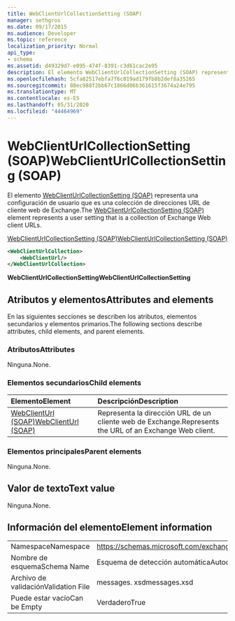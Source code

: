 ```yaml
---
title: WebClientUrlCollectionSetting (SOAP)
manager: sethgros
ms.date: 09/17/2015
ms.audience: Developer
ms.topic: reference
localization_priority: Normal
api_type:
- schema
ms.assetid: d49329d7-e095-474f-8391-c3d61cac2e95
description: El elemento WebClientUrlCollectionSetting (SOAP) representa una configuración de usuario que es una colección de direcciones URL de cliente web de Exchange.
ms.openlocfilehash: 5cfa82517ebfa7f6c019ad179fb8b2def8a35265
ms.sourcegitcommit: 88ec988f2bb67c1866d06b361615f3674a24e795
ms.translationtype: MT
ms.contentlocale: es-ES
ms.lasthandoff: 05/31/2020
ms.locfileid: "44464969"
---
```

# <a name="webclienturlcollectionsetting-soap"></a><span data-ttu-id="e5644-103">WebClientUrlCollectionSetting (SOAP)</span><span class="sxs-lookup"><span data-stu-id="e5644-103">WebClientUrlCollectionSetting (SOAP)</span></span>

<span data-ttu-id="e5644-104">El elemento [WebClientUrlCollectionSetting (SOAP)](webclienturlcollectionsetting-soap.md) representa una configuración de usuario que es una colección de direcciones URL de cliente web de Exchange.</span><span class="sxs-lookup"><span data-stu-id="e5644-104">The [WebClientUrlCollectionSetting (SOAP)](webclienturlcollectionsetting-soap.md) element represents a user setting that is a collection of Exchange Web client URLs.</span></span> 
  
[<span data-ttu-id="e5644-105">WebClientUrlCollectionSetting (SOAP)</span><span class="sxs-lookup"><span data-stu-id="e5644-105">WebClientUrlCollectionSetting (SOAP)</span></span>](webclienturlcollectionsetting-soap.md)
  
```XML
<WebClientUrlCollection>
    <WebClientUrl/>
</WebClientUrlCollection>
```

 <span data-ttu-id="e5644-106">**WebClientUrlCollectionSetting**</span><span class="sxs-lookup"><span data-stu-id="e5644-106">**WebClientUrlCollectionSetting**</span></span>
## <a name="attributes-and-elements"></a><span data-ttu-id="e5644-107">Atributos y elementos</span><span class="sxs-lookup"><span data-stu-id="e5644-107">Attributes and elements</span></span>

<span data-ttu-id="e5644-108">En las siguientes secciones se describen los atributos, elementos secundarios y elementos primarios.</span><span class="sxs-lookup"><span data-stu-id="e5644-108">The following sections describe attributes, child elements, and parent elements.</span></span>
  
### <a name="attributes"></a><span data-ttu-id="e5644-109">Atributos</span><span class="sxs-lookup"><span data-stu-id="e5644-109">Attributes</span></span>

<span data-ttu-id="e5644-110">Ninguna.</span><span class="sxs-lookup"><span data-stu-id="e5644-110">None.</span></span>
  
### <a name="child-elements"></a><span data-ttu-id="e5644-111">Elementos secundarios</span><span class="sxs-lookup"><span data-stu-id="e5644-111">Child elements</span></span>

|<span data-ttu-id="e5644-112">**Elemento**</span><span class="sxs-lookup"><span data-stu-id="e5644-112">**Element**</span></span>|<span data-ttu-id="e5644-113">**Descripción**</span><span class="sxs-lookup"><span data-stu-id="e5644-113">**Description**</span></span>|
|:-----|:-----|
|[<span data-ttu-id="e5644-114">WebClientUrl (SOAP)</span><span class="sxs-lookup"><span data-stu-id="e5644-114">WebClientUrl (SOAP)</span></span>](webclienturl-soap.md) <br/> |<span data-ttu-id="e5644-115">Representa la dirección URL de un cliente web de Exchange.</span><span class="sxs-lookup"><span data-stu-id="e5644-115">Represents the URL of an Exchange Web client.</span></span>  <br/> |
   
### <a name="parent-elements"></a><span data-ttu-id="e5644-116">Elementos principales</span><span class="sxs-lookup"><span data-stu-id="e5644-116">Parent elements</span></span>

<span data-ttu-id="e5644-117">Ninguna.</span><span class="sxs-lookup"><span data-stu-id="e5644-117">None.</span></span>
  
## <a name="text-value"></a><span data-ttu-id="e5644-118">Valor de texto</span><span class="sxs-lookup"><span data-stu-id="e5644-118">Text value</span></span>

<span data-ttu-id="e5644-119">Ninguna.</span><span class="sxs-lookup"><span data-stu-id="e5644-119">None.</span></span>
  
## <a name="element-information"></a><span data-ttu-id="e5644-120">Información del elemento</span><span class="sxs-lookup"><span data-stu-id="e5644-120">Element information</span></span>

|||
|:-----|:-----|
|<span data-ttu-id="e5644-121">Namespace</span><span class="sxs-lookup"><span data-stu-id="e5644-121">Namespace</span></span>  <br/> |https://schemas.microsoft.com/exchange/2010/Autodiscover  <br/> |
|<span data-ttu-id="e5644-122">Nombre de esquema</span><span class="sxs-lookup"><span data-stu-id="e5644-122">Schema Name</span></span>  <br/> |<span data-ttu-id="e5644-123">Esquema de detección automática</span><span class="sxs-lookup"><span data-stu-id="e5644-123">Autodiscover schema</span></span>  <br/> |
|<span data-ttu-id="e5644-124">Archivo de validación</span><span class="sxs-lookup"><span data-stu-id="e5644-124">Validation File</span></span>  <br/> |<span data-ttu-id="e5644-125">messages. xsd</span><span class="sxs-lookup"><span data-stu-id="e5644-125">messages.xsd</span></span>  <br/> |
|<span data-ttu-id="e5644-126">Puede estar vacío</span><span class="sxs-lookup"><span data-stu-id="e5644-126">Can be Empty</span></span>  <br/> |<span data-ttu-id="e5644-127">Verdadero</span><span class="sxs-lookup"><span data-stu-id="e5644-127">True</span></span>  <br/> |
   


